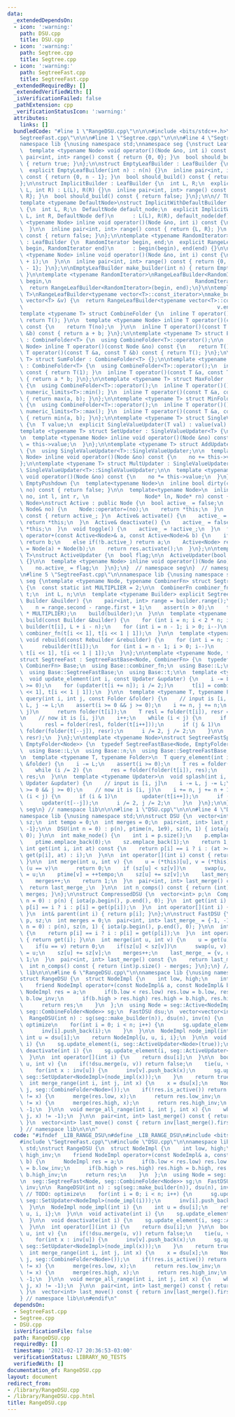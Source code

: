 ```yaml
---
data:
  _extendedDependsOn:
  - icon: ':warning:'
    path: DSU.cpp
    title: DSU.cpp
  - icon: ':warning:'
    path: Segtree.cpp
    title: Segtree.cpp
  - icon: ':warning:'
    path: SegtreeFast.cpp
    title: SegtreeFast.cpp
  _extendedRequiredBy: []
  _extendedVerifiedWith: []
  _isVerificationFailed: false
  _pathExtension: cpp
  _verificationStatusIcon: ':warning:'
  attributes:
    links: []
  bundledCode: "#line 1 \"RangeDSU.cpp\"\n\n\n#include <bits/stdc++.h>\n#line 1 \"\
    SegtreeFast.cpp\"\n\n\n#line 1 \"Segtree.cpp\"\n\n\n#line 4 \"Segtree.cpp\"\n\n\
    namespace lib {\nusing namespace std;\nnamespace seg {\nstruct LeafBuilder {\n\
    \  template <typename Node> void operator()(Node &no, int i) const {}\n  inline\
    \ pair<int, int> range() const { return {0, 0}; }\n  bool should_build() const\
    \ { return true; }\n};\n\nstruct EmptyLeafBuilder : LeafBuilder {\n  int n;\n\
    \  explicit EmptyLeafBuilder(int n) : n(n) {}\n  inline pair<int, int> range()\
    \ const { return {0, n - 1}; }\n  bool should_build() const { return true; }\n\
    };\n\nstruct ImplicitBuilder : LeafBuilder {\n  int L, R;\n  explicit ImplicitBuilder(int\
    \ L, int R) : L(L), R(R) {}\n  inline pair<int, int> range() const { return {L,\
    \ R}; }\n  bool should_build() const { return false; }\n};\n\n// TODO: NOT IMPLEMENTED\n\
    template <typename DefaultNode>\nstruct ImplicitWithDefaultBuilder : LeafBuilder\
    \ {\n  int L, R;\n  DefaultNode default_node;\n  explicit ImplicitWithDefaultBuilder(int\
    \ L, int R, DefaultNode def)\n      : L(L), R(R), default_node(def) {}\n\n  template\
    \ <typename Node> inline void operator()(Node &no, int i) const {\n    no = default_node;\n\
    \  }\n\n  inline pair<int, int> range() const { return {L, R}; }\n  bool should_build()\
    \ const { return false; }\n};\n\ntemplate <typename RandomIterator> struct RangeLeafBuilder\
    \ : LeafBuilder {\n  RandomIterator begin, end;\n  explicit RangeLeafBuilder(RandomIterator\
    \ begin, RandomIterator end)\n      : begin(begin), end(end) {}\n\n  template\
    \ <typename Node> inline void operator()(Node &no, int i) const {\n    no = *(begin\
    \ + i);\n  }\n\n  inline pair<int, int> range() const { return {0, end - begin\
    \ - 1}; }\n};\n\nEmptyLeafBuilder make_builder(int n) { return EmptyLeafBuilder(n);\
    \ }\n\ntemplate <typename RandomIterator>\nRangeLeafBuilder<RandomIterator> make_builder(RandomIterator\
    \ begin,\n                                              RandomIterator end) {\n\
    \  return RangeLeafBuilder<RandomIterator>(begin, end);\n}\n\ntemplate <typename\
    \ T>\nRangeLeafBuilder<typename vector<T>::const_iterator>\nmake_builder(const\
    \ vector<T> &v) {\n  return RangeLeafBuilder<typename vector<T>::const_iterator>(v.begin(),\n\
    \                                                              v.end());\n}\n\n\
    template <typename T> struct CombineFolder {\n  inline T operator()() const {\
    \ return T(); }\n\n  template <typename Node> inline T operator()(const Node &no)\
    \ const {\n    return T(no);\n  }\n\n  inline T operator()(const T &a, const T\
    \ &b) const { return a + b; }\n};\n\ntemplate <typename T> struct EmptyFolder\
    \ : CombineFolder<T> {\n  using CombineFolder<T>::operator();\n\n  template <typename\
    \ Node> inline T operator()(const Node &no) const {\n    return T();\n  }\n  inline\
    \ T operator()(const T &a, const T &b) const { return T(); }\n};\n\ntemplate <typename\
    \ T> struct SumFolder : CombineFolder<T> {};\n\ntemplate <typename T> struct ProductFolder\
    \ : CombineFolder<T> {\n  using CombineFolder<T>::operator();\n  inline T operator()()\
    \ const { return T(1); }\n  inline T operator()(const T &a, const T &b) const\
    \ { return a * b; }\n};\n\ntemplate <typename T> struct MaxFolder : CombineFolder<T>\
    \ {\n  using CombineFolder<T>::operator();\n  inline T operator()() const { return\
    \ numeric_limits<T>::min(); }\n  inline T operator()(const T &a, const T &b) const\
    \ { return max(a, b); }\n};\n\ntemplate <typename T> struct MinFolder : CombineFolder<T>\
    \ {\n  using CombineFolder<T>::operator();\n  inline T operator()() const { return\
    \ numeric_limits<T>::max(); }\n  inline T operator()(const T &a, const T &b) const\
    \ { return min(a, b); }\n};\n\ntemplate <typename T> struct SingleValueUpdater\
    \ {\n  T value;\n  explicit SingleValueUpdater(T val) : value(val) {}\n};\n\n\
    template <typename T> struct SetUpdater : SingleValueUpdater<T> {\n  using SingleValueUpdater<T>::SingleValueUpdater;\n\
    \n  template <typename Node> inline void operator()(Node &no) const {\n    no\
    \ = this->value;\n  }\n};\n\ntemplate <typename T> struct AddUpdater : SingleValueUpdater<T>\
    \ {\n  using SingleValueUpdater<T>::SingleValueUpdater;\n\n  template <typename\
    \ Node> inline void operator()(Node &no) const {\n    no += this->value;\n  }\n\
    };\n\ntemplate <typename T> struct MultUpdater : SingleValueUpdater<T> {\n  using\
    \ SingleValueUpdater<T>::SingleValueUpdater;\n\n  template <typename Node> inline\
    \ void operator()(Node &no) const {\n    no *= this->value;\n  }\n};\n\nstruct\
    \ EmptyPushdown {\n  template<typename Node>\n  inline bool dirty(const Node&\
    \ no) const { return false; }\n\n  template<typename Node>\n  inline void operator()(Node&\
    \ no, int l, int r, \n                  Node* ln, Node* rn) const {}\n};\n\ntemplate<typename\
    \ Node>\nstruct Active : public Node {\n  bool active_ = false;\n  Active& operator=(const\
    \ Node& no) {\n    Node::operator=(no);\n    return *this;\n  }\n  bool is_active()\
    \ const { return active_; }\n  Active& activate() {\n    active_ = true;\n   \
    \ return *this;\n  }\n  Active& deactivate() {\n    active_ = false;\n    return\
    \ *this;\n  }\n  void toggle() {\n    active_ = !active_;\n  }\n  friend Active<Node>\
    \ operator+(const Active<Node>& a, const Active<Node>& b) {\n    if(!a.active_)\
    \ return b;\n    else if(!b.active_) return a;\n    Active<Node> res;\n    res\
    \ = Node(a) + Node(b);\n    return res.activate();\n  }\n};\n\ntemplate <typename\
    \ T>\nstruct ActiveUpdater {\n  bool flag;\n\n  ActiveUpdater(bool f) : flag(f)\
    \ {}\n\n  template <typename Node> inline void operator()(Node &no) const {\n\
    \    no.active_ = flag;\n  }\n};\n}  // namespace seg\n}  // namespace lib\n\n\
    \n#line 5 \"SegtreeFast.cpp\"\n\nnamespace lib {\nusing namespace std;\nnamespace\
    \ seg {\ntemplate <typename Node, typename CombinerFn> struct SegtreeFastBase\
    \ {\n  const static int MULTIPLIER = 2;\n\n  CombinerFn combiner_fn;\n\n  vector<Node>\
    \ t;\n  int L, n;\n\n  template <typename Builder> explicit SegtreeFastBase(const\
    \ Builder &builder) {\n    pair<int, int> range = builder.range();\n    L = range.first;\n\
    \    n = range.second - range.first + 1;\n    assert(n > 0);\n    t = vector<Node>(n\
    \ * MULTIPLIER);\n    build(builder);\n  }\n\n  template <typename Builder> void\
    \ build(const Builder &builder) {\n    for (int i = n; i < 2 * n; i++)\n     \
    \ builder(t[i], L + i - n);\n    for (int i = n - 1; i > 0; i--)\n      t[i] =\
    \ combiner_fn(t[i << 1], t[i << 1 | 1]);\n  }\n\n  template <typename Rebuilder>\
    \ void rebuild(const Rebuilder &rebuilder) {\n    for (int i = n; i < 2 * n; i++)\n\
    \      rebuilder(t[i]);\n    for (int i = n - 1; i > 0; i--)\n      rebuilder(t[i],\
    \ t[i << 1], t[i << 1 | 1]);\n  }\n};\n\ntemplate <typename Node, typename CombinerFn>\n\
    struct SegtreeFast : SegtreeFastBase<Node, CombinerFn> {\n  typedef SegtreeFastBase<Node,\
    \ CombinerFn> Base;\n  using Base::combiner_fn;\n  using Base::L;\n  using Base::n;\n\
    \  using Base::SegtreeFastBase;\n  using Base::t;\n\n  template <typename Updater>\n\
    \  void update_element(int i, const Updater &updater) {\n    i -= L;\n    assert(i\
    \ >= 0);\n    for (updater(t[i += n]); i /= 2;)\n      t[i] = combiner_fn(t[i\
    \ << 1], t[i << 1 | 1]);\n  }\n\n  template <typename T, typename Folder>\n  T\
    \ query(int i, int j, const Folder &folder) {\n    // input is [i, j]\n    i -=\
    \ L, j -= L;\n    assert(i >= 0 && j >= 0);\n    i += n, j += n;\n    if (i ==\
    \ j)\n      return folder(t[i]);\n    T resl = folder(t[i]), resr = folder(t[j]);\n\
    \n    // now it is [i, j)\n    i++;\n    while (i < j) {\n      if (i & 1)\n \
    \       resl = folder(resl, folder(t[i++]));\n      if (j & 1)\n        resr =\
    \ folder(folder(t[--j]), resr);\n      i /= 2, j /= 2;\n    }\n\n    return folder(resl,\
    \ resr);\n  }\n};\n\ntemplate <typename Node>\nstruct SegtreeFastSplash : SegtreeFastBase<Node,\
    \ EmptyFolder<Node>> {\n  typedef SegtreeFastBase<Node, EmptyFolder<Node>> Base;\n\
    \  using Base::L;\n  using Base::n;\n  using Base::SegtreeFastBase;\n  using Base::t;\n\
    \n  template <typename T, typename Folder>\n  T query_element(int i, const Folder\
    \ &folder) {\n    i -= L;\n    assert(i >= 0);\n    T res = folder(t[i += n]);\n\
    \    while (i /= 2) {\n      res = folder(folder(t[i]), res);\n    }\n    return\
    \ res;\n  }\n\n  template <typename Updater>\n  void splash(int i, int j, const\
    \ Updater &updater) {\n    // input is [i, j]\n    i -= L, j -= L;\n    assert(i\
    \ >= 0 && j >= 0);\n    // now it is [i, j)\n    i += n, j += n + 1;\n\n    while\
    \ (i < j) {\n      if (i & 1)\n        updater(t[i++]);\n      if (j & 1)\n  \
    \      updater(t[--j]);\n      i /= 2, j /= 2;\n    }\n  }\n};\n\n} // namespace\
    \ seg\n} // namespace lib\n\n\n#line 1 \"DSU.cpp\"\n\n\n#line 4 \"DSU.cpp\"\n\n\
    namespace lib {\nusing namespace std;\n\nstruct DSU {\n  vector<int> p, ptime,\
    \ sz;\n  int tempo = 0;\n  int merges = 0;\n  pair<int, int> last_merge_ = {-1,\
    \ -1};\n\n  DSU(int n = 0) : p(n), ptime(n, 1e9), sz(n, 1) { iota(p.begin(), p.end(),\
    \ 0); }\n\n  int make_node() {\n    int i = p.size();\n    p.emplace_back(i);\n\
    \    ptime.emplace_back(0);\n    sz.emplace_back(1);\n    return 1;\n  }\n\n \
    \ int get(int i, int at) const {\n    return p[i] == i ? i : (at >= ptime[i] ?\
    \ get(p[i], at) : i);\n  }\n\n  int operator[](int i) const { return get(i, tempo);\
    \ }\n\n  int merge(int u, int v) {\n    u = (*this)[u], v = (*this)[v];\n    if\
    \ (u == v)\n      return 0;\n    if (sz[u] < sz[v])\n      swap(u, v);\n    p[v]\
    \ = u;\n    ptime[v] = ++tempo;\n    sz[u] += sz[v];\n    last_merge_ = {v, u};\n\
    \    merges++;\n    return 1;\n  }\n  pair<int, int> last_merge() const {\n  \
    \  return last_merge_;\n  }\n\n  int n_comps() const { return (int)p.size() -\
    \ merges; }\n};\n\nstruct CompressedDSU {\n  vector<int> p;\n  CompressedDSU(int\
    \ n = 0) : p(n) { iota(p.begin(), p.end(), 0); }\n  int get(int i) {\n    return\
    \ p[i] == i ? i : p[i] = get(p[i]);\n  }\n  int operator[](int i) { return get(i);\
    \ }\n  int& parent(int i) { return p[i]; }\n};\n\nstruct FastDSU {\n  vector<int>\
    \ p, sz;\n  int merges = 0;\n  pair<int, int> last_merge_ = {-1, -1};\n  FastDSU(int\
    \ n = 0) : p(n), sz(n, 1) { iota(p.begin(), p.end(), 0); }\n\n  int get(int i)\
    \ {\n    return p[i] == i ? i : p[i] = get(p[i]);\n  }\n  int operator[](int i)\
    \ { return get(i); }\n\n  int merge(int u, int v) {\n    u = get(u), v = get(v);\n\
    \    if(u == v) return 0;\n    if(sz[u] < sz[v])\n      swap(u, v);\n    p[v]\
    \ = u;\n    sz[u] += sz[v];\n    merges++;\n    last_merge_ = {v, u};\n    return\
    \ 1;\n  }\n  pair<int, int> last_merge() const {\n    return last_merge_;\n  }\n\
    \  int n_comps() const { return (int)p.size() - merges; }\n};\n} // namespace\
    \ lib\n\n\n#line 6 \"RangeDSU.cpp\"\n\nnamespace lib {\nusing namespace std;\n\
    struct RangeDSU {\n  struct NodeImpl {\n    int low, high;\n    int low_inv, high_inv;\n\
    \    friend NodeImpl operator+(const NodeImpl& a, const NodeImpl& b) {\n     \
    \ NodeImpl res = a;\n      if(b.low < res.low) res.low = b.low, res.low_inv =\
    \ b.low_inv;\n      if(b.high > res.high) res.high = b.high, res.high_inv = b.high_inv;\n\
    \      return res;\n    }\n  };\n  using Node = seg::Active<NodeImpl>;\n\n  seg::SegtreeFast<Node,\
    \ seg::CombineFolder<Node>> sg;\n  FastDSU dsu;\n  vector<vector<int>> inv;\n\n\
    \  RangeDSU(int n) : sg(seg::make_builder(n)), dsu(n), inv(n) {\n    // TODO:\
    \ optimize\n    for(int i = 0; i < n; i++) {\n      sg.update_element(i, seg::SetUpdater<NodeImpl>(node_impl(i)));\n\
    \      inv[i].push_back(i);\n    }\n  }\n\n  NodeImpl node_impl(int i) {\n   \
    \ int u = dsu[i];\n    return NodeImpl{u, u, i, i};\n  }\n\n  void activate(int\
    \ i) {\n    sg.update_element(i, seg::ActiveUpdater<Node>(true));\n  }\n\n  void\
    \ deactivate(int i) {\n    sg.update_element(i, seg::ActiveUpdater<Node>(false));\n\
    \  }\n\n  int operator[](int i) {\n    return dsu[i];\n  }\n\n  bool merge(int\
    \ u, int v) {\n    if(!dsu.merge(u, v)) return false;\n    tie(u, v) = dsu.last_merge();\n\
    \    for(int x : inv[u]) {\n      inv[v].push_back(x);\n      sg.update_element(x,\
    \ seg::SetUpdater<NodeImpl>(node_impl(x)));\n    }\n    return true;\n  }\n\n\
    \  int merge_range(int i, int j, int x) {\n    x = dsu[x];\n    Node res = sg.query<Node>(i,\
    \ j, seg::CombineFolder<Node>());\n    if(!res.is_active()) return -1;\n    if(res.low\
    \ != x) {\n      merge(res.low, x);\n      return res.low_inv;\n    }\n    if(res.high\
    \ != x) {\n      merge(res.high, x);\n      return res.high_inv;\n    }\n    return\
    \ -1;\n  }\n\n  void merge_all_range(int i, int j, int x) {\n    while(merge_range(i,\
    \ j, x) != -1);\n  }\n\n  pair<int, int> last_merge() const { return dsu.last_merge();\
    \ }\n  vector<int> last_move() const { return inv[last_merge().first]; }\n};\n\
    } // namespace lib\n\n\n"
  code: "#ifndef _LIB_RANGE_DSU\n#define _LIB_RANGE_DSU\n#include <bits/stdc++.h>\n\
    #include \"SegtreeFast.cpp\"\n#include \"DSU.cpp\"\n\nnamespace lib {\nusing namespace\
    \ std;\nstruct RangeDSU {\n  struct NodeImpl {\n    int low, high;\n    int low_inv,\
    \ high_inv;\n    friend NodeImpl operator+(const NodeImpl& a, const NodeImpl&\
    \ b) {\n      NodeImpl res = a;\n      if(b.low < res.low) res.low = b.low, res.low_inv\
    \ = b.low_inv;\n      if(b.high > res.high) res.high = b.high, res.high_inv =\
    \ b.high_inv;\n      return res;\n    }\n  };\n  using Node = seg::Active<NodeImpl>;\n\
    \n  seg::SegtreeFast<Node, seg::CombineFolder<Node>> sg;\n  FastDSU dsu;\n  vector<vector<int>>\
    \ inv;\n\n  RangeDSU(int n) : sg(seg::make_builder(n)), dsu(n), inv(n) {\n   \
    \ // TODO: optimize\n    for(int i = 0; i < n; i++) {\n      sg.update_element(i,\
    \ seg::SetUpdater<NodeImpl>(node_impl(i)));\n      inv[i].push_back(i);\n    }\n\
    \  }\n\n  NodeImpl node_impl(int i) {\n    int u = dsu[i];\n    return NodeImpl{u,\
    \ u, i, i};\n  }\n\n  void activate(int i) {\n    sg.update_element(i, seg::ActiveUpdater<Node>(true));\n\
    \  }\n\n  void deactivate(int i) {\n    sg.update_element(i, seg::ActiveUpdater<Node>(false));\n\
    \  }\n\n  int operator[](int i) {\n    return dsu[i];\n  }\n\n  bool merge(int\
    \ u, int v) {\n    if(!dsu.merge(u, v)) return false;\n    tie(u, v) = dsu.last_merge();\n\
    \    for(int x : inv[u]) {\n      inv[v].push_back(x);\n      sg.update_element(x,\
    \ seg::SetUpdater<NodeImpl>(node_impl(x)));\n    }\n    return true;\n  }\n\n\
    \  int merge_range(int i, int j, int x) {\n    x = dsu[x];\n    Node res = sg.query<Node>(i,\
    \ j, seg::CombineFolder<Node>());\n    if(!res.is_active()) return -1;\n    if(res.low\
    \ != x) {\n      merge(res.low, x);\n      return res.low_inv;\n    }\n    if(res.high\
    \ != x) {\n      merge(res.high, x);\n      return res.high_inv;\n    }\n    return\
    \ -1;\n  }\n\n  void merge_all_range(int i, int j, int x) {\n    while(merge_range(i,\
    \ j, x) != -1);\n  }\n\n  pair<int, int> last_merge() const { return dsu.last_merge();\
    \ }\n  vector<int> last_move() const { return inv[last_merge().first]; }\n};\n\
    } // namespace lib\n\n#endif\n"
  dependsOn:
  - SegtreeFast.cpp
  - Segtree.cpp
  - DSU.cpp
  isVerificationFile: false
  path: RangeDSU.cpp
  requiredBy: []
  timestamp: '2021-02-17 20:36:53-03:00'
  verificationStatus: LIBRARY_NO_TESTS
  verifiedWith: []
documentation_of: RangeDSU.cpp
layout: document
redirect_from:
- /library/RangeDSU.cpp
- /library/RangeDSU.cpp.html
title: RangeDSU.cpp
---
```


